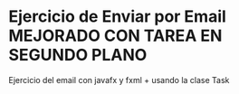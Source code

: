 # Ejercicio de Enviar por Email MEJORADO CON TAREA EN SEGUNDO PLANO

Ejercicio del email con javafx y fxml + usando la clase Task